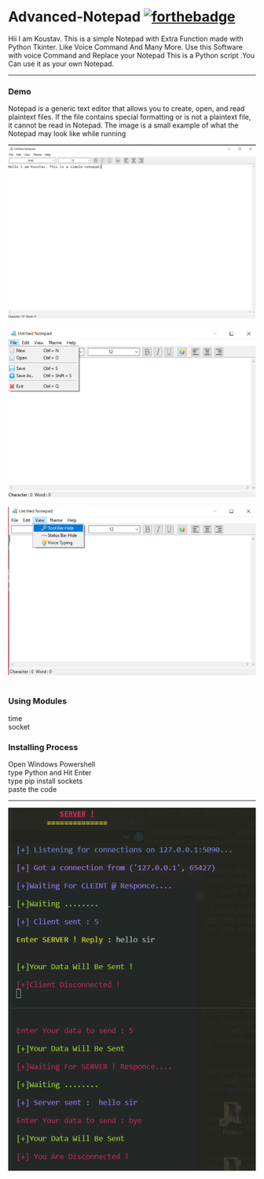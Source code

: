  

# Advanced-Notepad  [![forthebadge](https://forthebadge.com/images/badges/made-with-python.svg)](https://forthebadge.com)
  
Hii I am Koustav. 
This is a simple Notepad with Extra Function made with Python Tkinter. Like Voice Command And Many More. Use this Software with voice Command and Replace your Notepad
This is a Python script .You Can use it as your own Notepad.

---
### Demo

Notepad is a generic text editor  that allows you to create, open, and read plaintext files. If the file contains special formatting or is not a plaintext file, it cannot be read in Notepad. The image is a small example of what the Notepad may look like while running

<img src="https://github.com/Koustav-Dey/Advanced-Notepad/blob/main/img_1.png?raw=true" />    
</a>&nbsp;&nbsp;

<br>
<img src="https://github.com/Koustav-Dey/Advanced-Notepad/blob/main/img_2.png?raw=true" />    
</a>&nbsp;&nbsp;

<br>
<img src="https://github.com/Koustav-Dey/Advanced-Notepad/blob/main/img_3.png?raw=true" />    
</a>&nbsp;&nbsp;



### Using Modules

<p>
  time<br>socket
</p>

### Installing Process

<p>
  Open Windows Powershell<br>type Python and Hit Enter<br>type pip install sockets<br>paste the code
</p>
<hr>
<a>
    <img src="https://github.com/Koustav-Dey/Client-Sever-Interaction/blob/main/Img/Client-Server-%20Interaction.png?raw=true" />    
</a>&nbsp;&nbsp;
